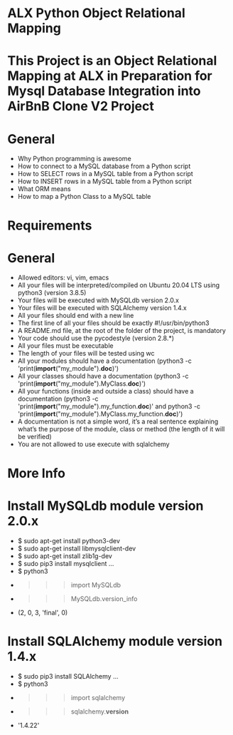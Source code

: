 # ALX Python Object Relational Mapping
# This Project is an Object Relational Mapping at ALX in Preparation for Mysql Database Integration into AirBnB Clone V2 Project

# General
* Why Python programming is awesome
* How to connect to a MySQL database from a Python script
* How to SELECT rows in a MySQL table from a Python script
* How to INSERT rows in a MySQL table from a Python script
* What ORM means
* How to map a Python Class to a MySQL table

# Requirements
# General
* Allowed editors: vi, vim, emacs
* All your files will be interpreted/compiled on Ubuntu 20.04 LTS using python3 (version 3.8.5)
* Your files will be executed with MySQLdb version 2.0.x
* Your files will be executed with SQLAlchemy version 1.4.x
* All your files should end with a new line
* The first line of all your files should be exactly #!/usr/bin/python3
* A README.md file, at the root of the folder of the project, is mandatory
* Your code should use the pycodestyle (version 2.8.*)
* All your files must be executable
* The length of your files will be tested using wc
* All your modules should have a documentation (python3 -c 'print(__import__("my_module").__doc__)')
* All your classes should have a documentation (python3 -c 'print(__import__("my_module").MyClass.__doc__)')
* All your functions (inside and outside a class) should have a documentation (python3 -c 'print(__import__("my_module").my_function.__doc__)' and python3 -c 'print(__import__("my_module").MyClass.my_function.__doc__)')
* A documentation is not a simple word, it’s a real sentence explaining what’s the purpose of the module, class or method (the length of it will be verified)
* You are not allowed to use execute with sqlalchemy

# More Info
# Install MySQLdb module version 2.0.x
* $ sudo apt-get install python3-dev
* $ sudo apt-get install libmysqlclient-dev
* $ sudo apt-get install zlib1g-dev
* $ sudo pip3 install mysqlclient
...
* $ python3
* >>> import MySQLdb
* >>> MySQLdb.version_info 
* (2, 0, 3, 'final', 0)

# Install SQLAlchemy module version 1.4.x
* $ sudo pip3 install SQLAlchemy
...
* $ python3
* >>> import sqlalchemy
* >>> sqlalchemy.__version__ 
* '1.4.22'
